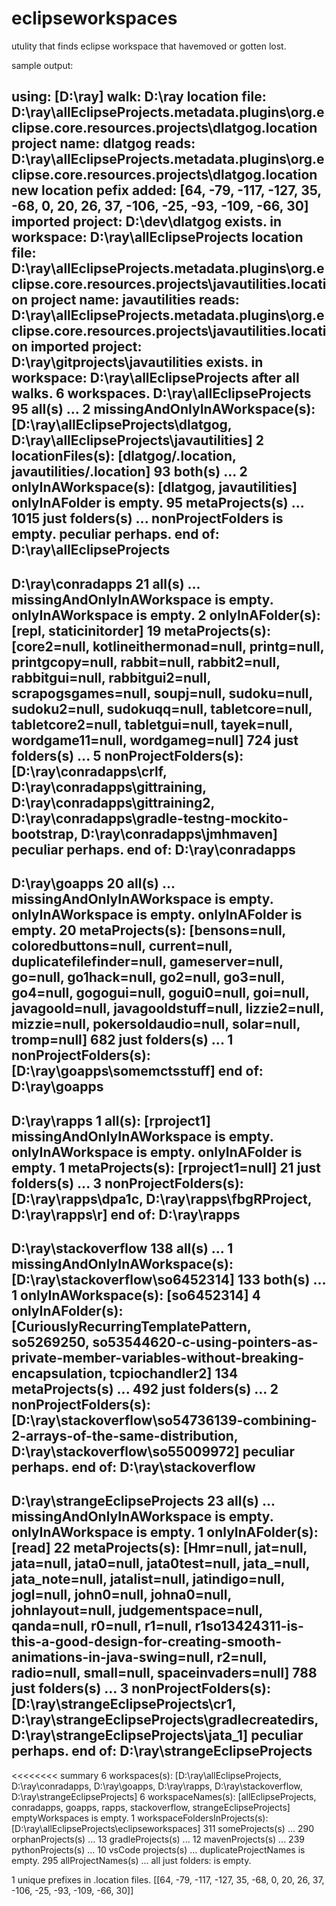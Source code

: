 # eclipseworkspaces
utulity that finds eclipse workspace that havemoved or gotten lost.

sample output:

using: [D:\ray]
walk: D:\ray
location file: D:\ray\allEclipseProjects\.metadata\.plugins\org.eclipse.core.resources\.projects\dlatgog\.location
project name: dlatgog reads: D:\ray\allEclipseProjects\.metadata\.plugins\org.eclipse.core.resources\.projects\dlatgog\.location
new location pefix added: [64, -79, -117, -127, 35, -68, 0, 20, 26, 37, -106, -25, -93, -109, -66, 30]
imported project: D:\dev\dlatgog exists. in workspace: D:\ray\allEclipseProjects
location file: D:\ray\allEclipseProjects\.metadata\.plugins\org.eclipse.core.resources\.projects\javautilities\.location
project name: javautilities reads: D:\ray\allEclipseProjects\.metadata\.plugins\org.eclipse.core.resources\.projects\javautilities\.location
imported project: D:\ray\gitprojects\javautilities exists. in workspace: D:\ray\allEclipseProjects
after all walks.
6 workspaces.
D:\ray\allEclipseProjects
	95 all(s) ... 
	2 missingAndOnlyInAWorkspace(s): [D:\ray\allEclipseProjects\dlatgog, D:\ray\allEclipseProjects\javautilities]
	2 locationFiles(s): [dlatgog/.location, javautilities/.location]
	93 both(s) ... 
	2 onlyInAWorkspace(s): [dlatgog, javautilities]
	onlyInAFolder is empty.
	95 metaProjects(s) ... 
	1015 just folders(s) ... 
	nonProjectFolders is empty.
	peculiar perhaps.
	end of: D:\ray\allEclipseProjects
----------------------------------
D:\ray\conradapps
	21 all(s) ... 
	missingAndOnlyInAWorkspace is empty.
	onlyInAWorkspace is empty.
	2 onlyInAFolder(s): [repl, staticinitorder]
	19 metaProjects(s): [core2=null, kotlineithermonad=null, printg=null, printgcopy=null, rabbit=null, rabbit2=null, rabbitgui=null, rabbitgui2=null, scrapogsgames=null, soupj=null, sudoku=null, sudoku2=null, sudokuqq=null, tabletcore=null, tabletcore2=null, tabletgui=null, tayek=null, wordgame11=null, wordgameg=null]
	724 just folders(s) ... 
	5 nonProjectFolders(s): [D:\ray\conradapps\crlf, D:\ray\conradapps\gittraining, D:\ray\conradapps\gittraining2, D:\ray\conradapps\gradle-testng-mockito-bootstrap, D:\ray\conradapps\jmhmaven]
	peculiar perhaps.
	end of: D:\ray\conradapps
----------------------------------
D:\ray\goapps
	20 all(s) ... 
	missingAndOnlyInAWorkspace is empty.
	onlyInAWorkspace is empty.
	onlyInAFolder is empty.
	20 metaProjects(s): [bensons=null, coloredbuttons=null, current=null, duplicatefilefinder=null, gameserver=null, go=null, go1hack=null, go2=null, go3=null, go4=null, gogogui=null, gogui0=null, goi=null, javagoold=null, javagooldstuff=null, lizzie2=null, mizzie=null, pokersoldaudio=null, solar=null, tromp=null]
	682 just folders(s) ... 
	1 nonProjectFolders(s): [D:\ray\goapps\somemctsstuff]
	end of: D:\ray\goapps
----------------------------------
D:\ray\rapps
	1 all(s): [rproject1]
	missingAndOnlyInAWorkspace is empty.
	onlyInAWorkspace is empty.
	onlyInAFolder is empty.
	1 metaProjects(s): [rproject1=null]
	21 just folders(s) ... 
	3 nonProjectFolders(s): [D:\ray\rapps\dpa1c, D:\ray\rapps\fbgRProject, D:\ray\rapps\r]
	end of: D:\ray\rapps
----------------------------------
D:\ray\stackoverflow
	138 all(s) ... 
	1 missingAndOnlyInAWorkspace(s): [D:\ray\stackoverflow\so6452314]
	133 both(s) ... 
	1 onlyInAWorkspace(s): [so6452314]
	4 onlyInAFolder(s): [CuriouslyRecurringTemplatePattern, so5269250, so53544620-c-using-pointers-as-private-member-variables-without-breaking-encapsulation, tcpiochandler2]
	134 metaProjects(s) ... 
	492 just folders(s) ... 
	2 nonProjectFolders(s): [D:\ray\stackoverflow\so54736139-combining-2-arrays-of-the-same-distribution, D:\ray\stackoverflow\so55009972]
	peculiar perhaps.
	end of: D:\ray\stackoverflow
----------------------------------
D:\ray\strangeEclipseProjects
	23 all(s) ... 
	missingAndOnlyInAWorkspace is empty.
	onlyInAWorkspace is empty.
	1 onlyInAFolder(s): [read]
	22 metaProjects(s): [Hmr=null, jat=null, jata=null, jata0=null, jata0test=null, jata_=null, jata_note=null, jatalist=null, jatindigo=null, jogl=null, john0=null, johna0=null, johnlayout=null, judgementspace=null, qanda=null, r0=null, r1=null, r1so13424311-is-this-a-good-design-for-creating-smooth-animations-in-java-swing=null, r2=null, radio=null, small=null, spaceinvaders=null]
	788 just folders(s) ... 
	3 nonProjectFolders(s): [D:\ray\strangeEclipseProjects\cr1, D:\ray\strangeEclipseProjects\gradlecreatedirs, D:\ray\strangeEclipseProjects\jata_1]
	peculiar perhaps.
	end of: D:\ray\strangeEclipseProjects
----------------------------------
<<<<<<<< summary
	6 workspaces(s): [D:\ray\allEclipseProjects, D:\ray\conradapps, D:\ray\goapps, D:\ray\rapps, D:\ray\stackoverflow, D:\ray\strangeEclipseProjects]
	6 workspaceNames(s): [allEclipseProjects, conradapps, goapps, rapps, stackoverflow, strangeEclipseProjects]
	emptyWorkspaces is empty.
	1 workspaceFoldersInProjects(s): [D:\ray\allEclipseProjects\eclipseworkspaces]
	311 someProjects(s) ... 
	290 orphanProjects(s) ... 
	13 gradleProjects(s) ... 
	12 mavenProjects(s) ... 
	239 pythonProjects(s) ... 
	10 vsCode projects(s) ... 
	duplicateProjectNames is empty.
	295 allProjectNames(s) ... 
	all just folders:  is empty.
>>>>>>>>
1 unique prefixes in .location files.
[[64, -79, -117, -127, 35, -68, 0, 20, 26, 37, -106, -25, -93, -109, -66, 30]]

